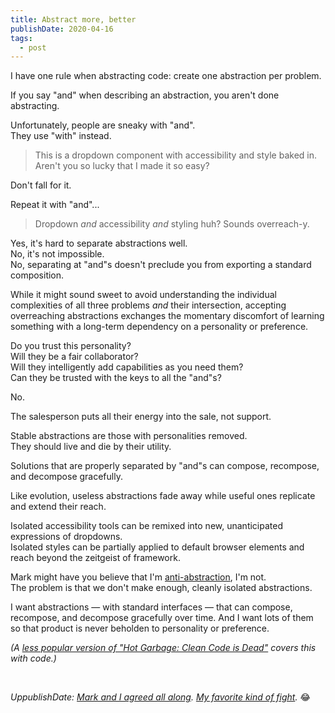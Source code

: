 ```yaml
---
title: Abstract more, better
publishDate: 2020-04-16
tags:
  - post
---
```


I have one rule when abstracting code: create one abstraction per problem.

If you say "and" when describing an abstraction, you aren't done abstracting.

Unfortunately, people are sneaky with "and".  
They use "with" instead.

> This is a dropdown component with accessibility and style baked in. Aren't you so lucky that I made it so easy?

Don't fall for it.

Repeat it with "and"...

> Dropdown _and_ accessibility _and_ styling huh? Sounds overreach-y.

Yes, it's hard to separate abstractions well.  
No, it's not impossible.  
No, separating at "and"s doesn't preclude you from exporting a standard composition.

While it might sound sweet to avoid understanding the individual complexities of all three problems _and_ their intersection, accepting overreaching abstractions exchanges the momentary discomfort of learning something with a long-term dependency on a personality or preference.

Do you trust this personality?  
Will they be a fair collaborator?  
Will they intelligently add capabilities as you need them?  
Can they be trusted with the keys to all the "and"s?

No.

The salesperson puts all their energy into the sale, not support.

Stable abstractions are those with personalities removed.  
They should live and die by their utility.

Solutions that are properly separated by "and"s can compose, recompose, and decompose gracefully.

Like evolution, useless abstractions fade away while useful ones replicate and extend their reach.

Isolated accessibility tools can be remixed into new, unanticipated expressions of dropdowns.  
Isolated styles can be partially applied to default browser elements and reach beyond the zeitgeist of framework.

Mark might have you believe that I'm [anti-abstraction](https://twitter.com/markdalgleish/status/1250625893891891200), I'm not.  
The problem is that we don't make enough, cleanly isolated abstractions.

I want abstractions — with standard interfaces — that can compose, recompose, and decompose gracefully over time.
And I want lots of them so that product is never beholden to personality or preference.

_(A [less popular version of "Hot Garbage: Clean Code is Dead"](https://www.youtube.com/watch?v=7ri10aE-Idc) covers this with code.)_

<br />

_UppublishDate: [Mark and I agreed all along](https://twitter.com/markdalgleish/status/1250913016587018242). [My favorite kind of fight](https://twitter.com/chantastic/status/1250568765839863809)._ 😂
